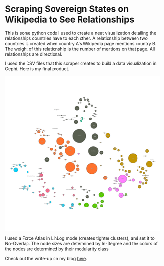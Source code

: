 

# Scraping Sovereign States on Wikipedia to See Relationships

This is some python code I used to create a neat visualization detailing the relationships countries have to each other.  A relationship between two countries is created when country A's Wikipedia page mentions country B.  The weight of this relationship is the number of mentions on that page. All relationships are directional.


I used the CSV files that this scraper creates to build a data visualization in Gephi.  Here is my final product.

![The Final Graph](country-clusters.png)

I used a Force Atlas in LinLog mode (creates tighter clusters), and set it to No-Overlap.  The node sizes are determined by In-Degree and the colors of the nodes are determined by their modularity class.

Check out the write-up on my blog [here](http://maxwellbuck.com).
